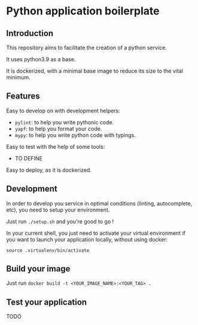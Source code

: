# Python application boilerplate

## Introduction

This repository aims to facilitate the creation of a python service.

It uses python3.9 as a base.

It is dockerized, with a minimal base image to reduce its size to the vital minimum.

## Features

Easy to develop on with development helpers:

- `pylint`: to help you write pythonic code.
- `yapf`: to help you format your code.
- `mypy`: to help you write python code with typings.

Easy to test with the help of some tools:

- TO DEFINE

Easy to deploy, as it is dockerized.

## Development

In order to develop you service in optimal conditions (linting, autocomplete, etc),
you need to setup your environment.

Just run `./setup.sh` and you're good to go !

In your current shell, you just need to activate your virtual environment if you want to launch your application locally, without using docker:

`source .virtualenv/bin/activate`

## Build your image

Just run `docker build -t <YOUR_IMAGE_NAME>:<YOUR_TAG> .`

## Test your application

TODO

